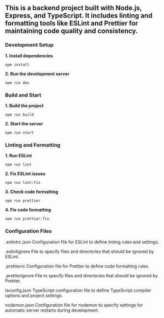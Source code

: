 ## This is a backend project built with Node.js, Express, and TypeScript. It includes linting and formatting tools like ESLint and Prettier for maintaining code quality and consistency.

### Development Setup

**1. Install dependencies**

```
npm install
```

**2. Run the development server**

```
npm run dev
```

### Build and Start

**1. Build the project**

```
npm run build
```

**2. Start the server**

```
npm run start
```

### Linting and Formatting

**1. Run ESLint**

```
npm run lint
```

**2. Fix ESLint issues**

```
npm run lint:fix
```

**3. Check code formatting**

```
npm run prettier
```

**4. Fix code formatting**

```
npm run prettier:fix
```

### Configuration Files

.eslintrc.json
Configuration file for ESLint to define linting rules and settings.

.eslintignore
File to specify files and directories that should be ignored by ESLint.

.prettierrc
Configuration file for Prettier to define code formatting rules.

.prettierignore
File to specify files and directories that should be ignored by Prettier.

tsconfig.json
TypeScript configuration file to define TypeScript compiler options and project settings.

nodemon.json
Configuration file for nodemon to specify settings for automatic server restarts during development.
